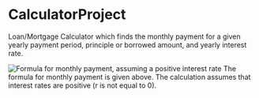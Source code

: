 # CalculatorProject

Loan/Mortgage Calculator which finds the monthly payment for a
given yearly payment period, principle or borrowed amount, and yearly interest rate.

![Formula for monthly payment, assuming a positive interest rate](https://wikimedia.org/api/rest_v1/media/math/render/svg/b69129aaddd1fc2fc4f0ae90266d287f86f2f2ab)
The formula for monthly payment is given above. The calculation assumes that interest rates are positive (r is not equal to 0).
